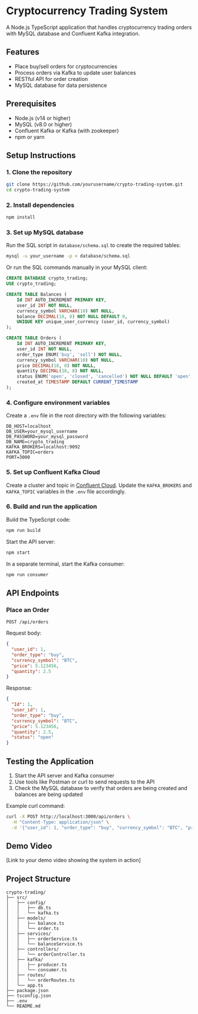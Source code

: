 # Cryptocurrency Trading System

A Node.js TypeScript application that handles cryptocurrency trading orders with MySQL database and Confluent Kafka integration.

## Features

- Place buy/sell orders for cryptocurrencies
- Process orders via Kafka to update user balances
- RESTful API for order creation
- MySQL database for data persistence

## Prerequisites

- Node.js (v14 or higher)
- MySQL (v8.0 or higher)
- Confluent Kafka or Kafka (with zookeeper)
- npm or yarn

## Setup Instructions

### 1. Clone the repository

```bash
git clone https://github.com/yourusername/crypto-trading-system.git
cd crypto-trading-system
```

### 2. Install dependencies

```bash
npm install
```

### 3. Set up MySQL database

Run the SQL script in `database/schema.sql` to create the required tables:

```bash
mysql -u your_username -p < database/schema.sql
```

Or run the SQL commands manually in your MySQL client:

```sql
CREATE DATABASE crypto_trading;
USE crypto_trading;

CREATE TABLE Balances (
    Id INT AUTO_INCREMENT PRIMARY KEY,
    user_id INT NOT NULL,
    currency_symbol VARCHAR(10) NOT NULL,
    balance DECIMAL(18, 8) NOT NULL DEFAULT 0,
    UNIQUE KEY unique_user_currency (user_id, currency_symbol)
);

CREATE TABLE Orders (
    Id INT AUTO_INCREMENT PRIMARY KEY,
    user_id INT NOT NULL,
    order_type ENUM('buy', 'sell') NOT NULL,
    currency_symbol VARCHAR(10) NOT NULL,
    price DECIMAL(18, 8) NOT NULL,
    quantity DECIMAL(18, 8) NOT NULL,
    status ENUM('open', 'closed', 'cancelled') NOT NULL DEFAULT 'open',
    created_at TIMESTAMP DEFAULT CURRENT_TIMESTAMP
);
```

### 4. Configure environment variables

Create a `.env` file in the root directory with the following variables:

```
DB_HOST=localhost
DB_USER=your_mysql_username
DB_PASSWORD=your_mysql_password
DB_NAME=crypto_trading
KAFKA_BROKERS=localhost:9092
KAFKA_TOPIC=orders
PORT=3000
```

### 5. Set up Confluent Kafka Cloud

Create a cluster and topic in [Confluent Cloud](https://confluent.cloud/). Update the `KAFKA_BROKERS` and `KAFKA_TOPIC` variables in the `.env` file accordingly.

### 6. Build and run the application

Build the TypeScript code:

```bash
npm run build
```

Start the API server:

```bash
npm start
```

In a separate terminal, start the Kafka consumer:

```bash
npm run consumer
```

## API Endpoints

### Place an Order

```
POST /api/orders
```

Request body:

```json
{
  "user_id": 1,
  "order_type": "buy",
  "currency_symbol": "BTC",
  "price": 5.123456,
  "quantity": 2.5
}
```

Response:

```json
{
  "Id": 1,
  "user_id": 1,
  "order_type": "buy",
  "currency_symbol": "BTC",
  "price": 5.123456,
  "quantity": 2.5,
  "status": "open"
}
```

## Testing the Application

1. Start the API server and Kafka consumer
2. Use tools like Postman or curl to send requests to the API
3. Check the MySQL database to verify that orders are being created and balances are being updated

Example curl command:

```bash
curl -X POST http://localhost:3000/api/orders \
  -H "Content-Type: application/json" \
  -d '{"user_id": 1, "order_type": "buy", "currency_symbol": "BTC", "price": 5.123456, "quantity": 2.5}'
```

## Demo Video

[Link to your demo video showing the system in action]

## Project Structure

```
crypto-trading/
├── src/
│   ├── config/
│   │   ├── db.ts
│   │   └── kafka.ts
│   ├── models/
│   │   ├── balance.ts
│   │   └── order.ts
│   ├── services/
│   │   ├── orderService.ts
│   │   └── balanceService.ts
│   ├── controllers/
│   │   └── orderController.ts
│   ├── kafka/
│   │   ├── producer.ts
│   │   └── consumer.ts
│   ├── routes/
│   │   └── orderRoutes.ts
│   └── app.ts
├── package.json
├── tsconfig.json
├── .env
└── README.md
```
